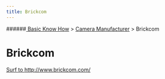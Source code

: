 ```yaml
---
title: Brickcom
---
```

######[ Basic Know How](../wiki/basic-know-how.html) > [Camera Manufacturer](../wiki/camera-manufacturer.html) > Brickcom

# Brickcom

<a href="http://www.brickcom.com/" target="_blank">Surf to http://www.brickcom.com/</a>